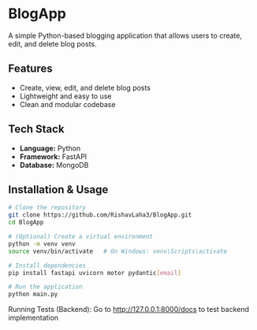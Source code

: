 # BlogApp

A simple Python-based blogging application that allows users to create, edit, and delete blog posts.

##  Features
- Create, view, edit, and delete blog posts  
- Lightweight and easy to use  
- Clean and modular codebase  

##  Tech Stack
- **Language:** Python  
- **Framework:** FastAPI
- **Database:** MongoDB

##  Installation & Usage

```bash
# Clone the repository
git clone https://github.com/RishavLaha3/BlogApp.git
cd BlogApp

# (Optional) Create a virtual environment
python -m venv venv
source venv/bin/activate   # On Windows: venv\Scripts\activate

# Install dependencies
pip install fastapi uvicorn motor pydantic[email]

# Run the application
python main.py
```
Running Tests (Backend): Go to http://127.0.0.1:8000/docs to test backend implementation
